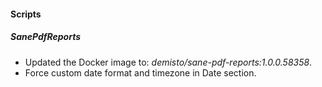 
#### Scripts

##### SanePdfReports
- Updated the Docker image to: *demisto/sane-pdf-reports:1.0.0.58358*.
- Force custom date format and timezone in Date section.

